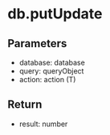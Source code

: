 # db.putUpdate

## Parameters
- database: database
- query: queryObject
- action: action (T)


## Return
- result: number
